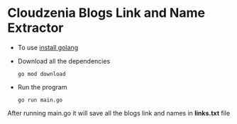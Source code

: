 # Cloudzenia Blogs Link and Name Extractor

- To use [install golang](https://go.dev/doc/install)

- Download all the dependencies
    ``` 
    go mod download
    ```
- Run the program 
    ```
    go run main.go
    ````

After running main.go it will save all the blogs link and names in **links.txt** file

